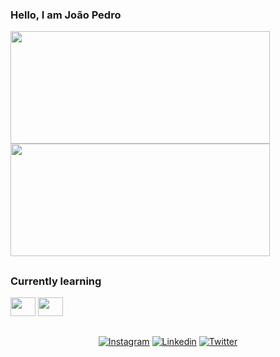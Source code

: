 ### Hello, I am João Pedro
<div>
  <a href="https://github.com/jpclrocha"></a>
  <img height="180em" width="415" src="https://github-readme-stats.vercel.app/api?username=jpclrocha&count_private=true&show_icons=true&theme=merko"/>
  <img height="180em" width="415" src="https://github-readme-stats.vercel.app/api/top-langs/?username=jpclrocha&layout=compact&theme=merko"/>
</div>

  ##

### Currently learning
<div style="display:inline_block">
   <img height="30" width="40" src="https://cdn.jsdelivr.net/gh/devicons/devicon/icons/react/react-original.svg"/>
  <img height="30" width="40" src="https://cdn.jsdelivr.net/gh/devicons/devicon/icons/java/java-original-wordmark.svg" />
</div>
  
  ##
  
  <div align="center">
  <a href="https://www.instagram.com/jopezin/"><img alt="Instagram" target="_blank" src="https://img.shields.io/badge/Instagram-E4405F?style=for-the-badge&logo=instagram&logoColor=white"/></a>
  <a href="https://www.linkedin.com/in/jpclrocha/"><img alt="Linkedin" target="_blank" src="https://img.shields.io/badge/LinkedIn-0077B5?style=for-the-badge&logo=linkedin&logoColor=white"/></a>
  <a href="https://twitter.com/notjope"><img alt="Twitter" target="_blank" src="https://img.shields.io/badge/Twitter-1DA1F2?style=for-the-badge&logo=twitter&logoColor=white"/></a>
  </div>
